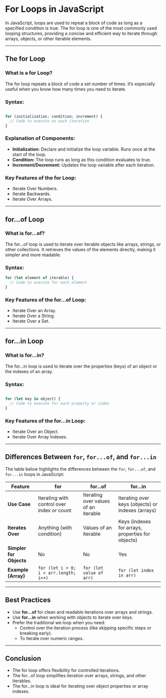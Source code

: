 # For Loops in JavaScript

In JavaScript, loops are used to repeat a block of code as long as a specified condition is true. The for loop is one of the most commonly used looping structures, providing a concise and efficient way to iterate through arrays, objects, or other iterable elements.

---

## The for Loop

### What is a for Loop?

The for loop repeats a block of code a set number of times. It’s especially useful when you know how many times you need to iterate.

### Syntax:

```javascript

for (initialization; condition; increment) {
  // Code to execute on each iteration
}

```

### Explanation of Components:

- **Initialization:** Declare and initialize the loop variable. Runs once at the start of the loop.
- **Condition:** The loop runs as long as this condition evaluates to true.
- **Increment/Decrement:** Updates the loop variable after each iteration.

### Key Features of the for Loop:

- Iterate Over Numbers.
- Iterate Backwards.
- Iterate Over Arrays.

---

## for...of Loop

### What is for...of?

The for...of loop is used to iterate over iterable objects like arrays, strings, or other collections. It retrieves the values of the elements directly, making it simpler and more readable.

### Syntax:

```javascript
for (let element of iterable) {
  // Code to execute for each element
}
```

### Key Features of the for...of Loop:

- Iterate Over an Array.
- Iterate Over a String.
- Iterate Over a Set.

---

## for...in Loop

### What is for...in?

The for...in loop is used to iterate over the properties (keys) of an object or the indexes of an array.

### Syntax:

```javascript

for (let key in object) {
  // Code to execute for each property or index
}

```

### Key Features of the for...in Loop:

- Iterate Over an Object.
- Iterate Over Array Indexes.

---

## Differences Between `for`, `for...of`, and `for...in`

The table below highlights the differences between the `for`, `for...of`, and `for...in` loops in JavaScript:


| **Feature**             | **for**                                    | **for...of**                      | **for...in**                     |
|-------------------------|-----------------------------------------   |------------------------------------|-----------------------------------|
| **Use Case**            | Iterating with control over index or count | Iterating over values of an iterable | Iterating over keys (objects) or indexes (arrays) |
| **Iterates Over**       | Anything (with condition)                  | Values of an iterable              | Keys (indexes for arrays, properties for objects)   |
| **Simpler for Objects** | No                                         | No                                 | Yes                               |
| **Example (Array)**     | `for (let i = 0; i < arr.length; i++)`     | `for (let value of arr)`           | `for (let index in arr)`          |

---

## Best Practices

- Use **for...of** for clean and readable iterations over arrays and strings.
- Use **for...in** when working with objects to iterate over keys.
- Prefer the traditional we loop when you need:
     - Control over the iteration process (like skipping specific steps or breaking early).
     - To iterate over numeric ranges.

---

## Conclusion

- The for loop offers flexibility for controlled iterations.
- The for...of loop simplifies iteration over arrays, strings, and other iterables.
- The for...in loop is ideal for iterating over object properties or array indexes.
